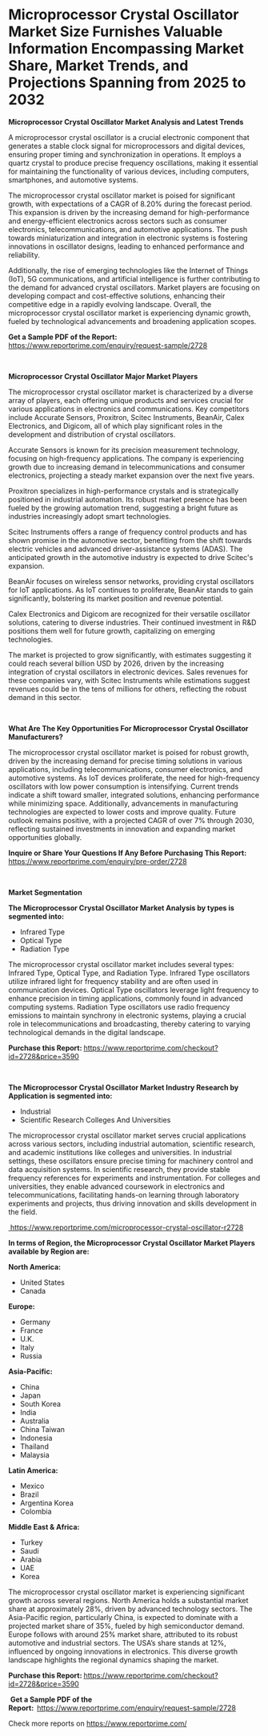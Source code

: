 <p><h1>Microprocessor Crystal Oscillator Market Size Furnishes Valuable Information Encompassing Market Share, Market Trends, and Projections Spanning from 2025 to 2032</h1></p><p><strong>Microprocessor Crystal Oscillator Market Analysis and Latest Trends</strong></p>
<p><p>A microprocessor crystal oscillator is a crucial electronic component that generates a stable clock signal for microprocessors and digital devices, ensuring proper timing and synchronization in operations. It employs a quartz crystal to produce precise frequency oscillations, making it essential for maintaining the functionality of various devices, including computers, smartphones, and automotive systems.</p><p>The microprocessor crystal oscillator market is poised for significant growth, with expectations of a CAGR of 8.20% during the forecast period. This expansion is driven by the increasing demand for high-performance and energy-efficient electronics across sectors such as consumer electronics, telecommunications, and automotive applications. The push towards miniaturization and integration in electronic systems is fostering innovations in oscillator designs, leading to enhanced performance and reliability.</p><p>Additionally, the rise of emerging technologies like the Internet of Things (IoT), 5G communications, and artificial intelligence is further contributing to the demand for advanced crystal oscillators. Market players are focusing on developing compact and cost-effective solutions, enhancing their competitive edge in a rapidly evolving landscape. Overall, the microprocessor crystal oscillator market is experiencing dynamic growth, fueled by technological advancements and broadening application scopes.</p></p>
<p><strong>Get a Sample PDF of the Report:&nbsp;</strong> <a href="https://www.reportprime.com/enquiry/request-sample/2728?utm_campaign=2179&utm_medium=2&utm_source=Github&utm_content=ia&utm_term=18032025&utm_id=microprocessor-crystal-oscillator">https://www.reportprime.com/enquiry/request-sample/2728</a></p>
<p>&nbsp;</p>
<p><strong>Microprocessor Crystal Oscillator Major Market Players</strong></p>
<p><p>The microprocessor crystal oscillator market is characterized by a diverse array of players, each offering unique products and services crucial for various applications in electronics and communications. Key competitors include Accurate Sensors, Proxitron, Scitec Instruments, BeanAir, Calex Electronics, and Digicom, all of which play significant roles in the development and distribution of crystal oscillators.</p><p>Accurate Sensors is known for its precision measurement technology, focusing on high-frequency applications. The company is experiencing growth due to increasing demand in telecommunications and consumer electronics, projecting a steady market expansion over the next five years.</p><p>Proxitron specializes in high-performance crystals and is strategically positioned in industrial automation. Its robust market presence has been fueled by the growing automation trend, suggesting a bright future as industries increasingly adopt smart technologies.</p><p>Scitec Instruments offers a range of frequency control products and has shown promise in the automotive sector, benefiting from the shift towards electric vehicles and advanced driver-assistance systems (ADAS). The anticipated growth in the automotive industry is expected to drive Scitec's expansion.</p><p>BeanAir focuses on wireless sensor networks, providing crystal oscillators for IoT applications. As IoT continues to proliferate, BeanAir stands to gain significantly, bolstering its market position and revenue potential.</p><p>Calex Electronics and Digicom are recognized for their versatile oscillator solutions, catering to diverse industries. Their continued investment in R&D positions them well for future growth, capitalizing on emerging technologies.</p><p>The market is projected to grow significantly, with estimates suggesting it could reach several billion USD by 2026, driven by the increasing integration of crystal oscillators in electronic devices. Sales revenues for these companies vary, with Scitec Instruments while estimations suggest revenues could be in the tens of millions for others, reflecting the robust demand in this sector.</p></p>
<p>&nbsp;</p>
<p><strong>What Are The Key Opportunities For Microprocessor Crystal Oscillator Manufacturers?</strong></p>
<p><p>The microprocessor crystal oscillator market is poised for robust growth, driven by the increasing demand for precise timing solutions in various applications, including telecommunications, consumer electronics, and automotive systems. As IoT devices proliferate, the need for high-frequency oscillators with low power consumption is intensifying. Current trends indicate a shift toward smaller, integrated solutions, enhancing performance while minimizing space. Additionally, advancements in manufacturing technologies are expected to lower costs and improve quality. Future outlook remains positive, with a projected CAGR of over 7% through 2030, reflecting sustained investments in innovation and expanding market opportunities globally.</p></p>
<p><strong>Inquire or Share Your Questions If Any Before Purchasing This Report:</strong> <a href="https://www.reportprime.com/enquiry/pre-order/2728?utm_campaign=2179&utm_medium=2&utm_source=Github&utm_content=ia&utm_term=18032025&utm_id=microprocessor-crystal-oscillator">https://www.reportprime.com/enquiry/pre-order/2728</a></p>
<p>&nbsp;</p>
<p><strong>Market Segmentation</strong></p>
<p><strong>The Microprocessor Crystal Oscillator Market Analysis by types is segmented into:</strong></p>
<p><ul><li>Infrared Type</li><li>Optical Type</li><li>Radiation Type</li></ul></p>
<p><p>The microprocessor crystal oscillator market includes several types: Infrared Type, Optical Type, and Radiation Type. Infrared Type oscillators utilize infrared light for frequency stability and are often used in communication devices. Optical Type oscillators leverage light frequency to enhance precision in timing applications, commonly found in advanced computing systems. Radiation Type oscillators use radio frequency emissions to maintain synchrony in electronic systems, playing a crucial role in telecommunications and broadcasting, thereby catering to varying technological demands in the digital landscape.</p></p>
<p><strong>Purchase this Report:&nbsp;</strong><a href="https://www.reportprime.com/checkout?id=2728&price=3590&utm_campaign=2179&utm_medium=2&utm_source=Github&utm_content=ia&utm_term=18032025&utm_id=microprocessor-crystal-oscillator">https://www.reportprime.com/checkout?id=2728&price=3590</a></p>
<p>&nbsp;</p>
<p><strong>The Microprocessor Crystal Oscillator Market Industry Research by Application is segmented into:</strong></p>
<p><ul><li>Industrial</li><li>Scientific Research Colleges And Universities</li></ul></p>
<p><p>The microprocessor crystal oscillator market serves crucial applications across various sectors, including industrial automation, scientific research, and academic institutions like colleges and universities. In industrial settings, these oscillators ensure precise timing for machinery control and data acquisition systems. In scientific research, they provide stable frequency references for experiments and instrumentation. For colleges and universities, they enable advanced coursework in electronics and telecommunications, facilitating hands-on learning through laboratory experiments and projects, thus driving innovation and skills development in the field.</p></p>
<p><a href="https://www.reportprime.com/microprocessor-crystal-oscillator-r2728?utm_campaign=2179&utm_medium=2&utm_source=Github&utm_content=ia&utm_term=18032025&utm_id=microprocessor-crystal-oscillator">&nbsp;https://www.reportprime.com/microprocessor-crystal-oscillator-r2728</a></p>
<p><strong>In terms of Region, the Microprocessor Crystal Oscillator Market Players available by Region are:</strong></p>
<p>
    <p> <strong> North America: </strong>
        <ul>
            <li>United States</li>
            <li>Canada</li>
        </ul>
        </p> 
    <p> <strong> Europe: </strong>
        <ul>
            <li>Germany</li>
            <li>France</li>
            <li>U.K.</li>
            <li>Italy</li>
            <li>Russia</li>
        </ul>
        </p> 
    <p> <strong> Asia-Pacific: </strong>
        <ul>
            <li>China</li>
            <li>Japan</li>
            <li>South Korea</li>
            <li>India</li>
            <li>Australia</li>
            <li>China Taiwan</li>
            <li>Indonesia</li>
            <li>Thailand</li>
            <li>Malaysia</li>
        </ul>
        </p> 
    <p> <strong> Latin America: </strong>
        <ul>
            <li>Mexico</li>
            <li>Brazil</li>
            <li>Argentina Korea</li>
            <li>Colombia</li>
        </ul>
        </p> 
    <p> <strong> Middle East & Africa: </strong>
        <ul>
            <li>Turkey</li>
            <li>Saudi</li>
            <li>Arabia</li>
            <li>UAE</li>
            <li>Korea</li>
        </ul>
    </p>
    </p>
<p><p>The microprocessor crystal oscillator market is experiencing significant growth across several regions. North America holds a substantial market share at approximately 28%, driven by advanced technology sectors. The Asia-Pacific region, particularly China, is expected to dominate with a projected market share of 35%, fueled by high semiconductor demand. Europe follows with around 25% market share, attributed to its robust automotive and industrial sectors. The USA’s share stands at 12%, influenced by ongoing innovations in electronics. This diverse growth landscape highlights the regional dynamics shaping the market.</p></p>
<p><strong>Purchase this Report: </strong><a href="https://www.reportprime.com/checkout?id=2728&price=3590&utm_campaign=2179&utm_medium=2&utm_source=Github&utm_content=ia&utm_term=18032025&utm_id=microprocessor-crystal-oscillator">https://www.reportprime.com/checkout?id=2728&price=3590</a></p>
<p>&nbsp;<strong>Get a Sample PDF of the Report:&nbsp;&nbsp;</strong><a href="https://www.reportprime.com/enquiry/request-sample/2728?utm_campaign=2179&utm_medium=2&utm_source=Github&utm_content=ia&utm_term=18032025&utm_id=microprocessor-crystal-oscillator">https://www.reportprime.com/enquiry/request-sample/2728</a></p>
<p><strong></strong></p>
<p>Check more reports on <a href="https://www.reportprime.com/?utm_campaign=2179&utm_medium=2&utm_source=Github&utm_content=ia&utm_term=18032025&utm_id=microprocessor-crystal-oscillator">https://www.reportprime.com/</a></p>